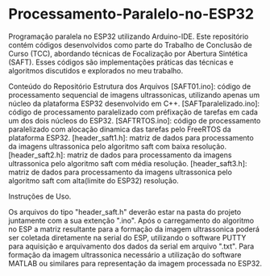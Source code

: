 # Processamento-Paralelo-no-ESP32
Programação paralela no ESP32 utilizando Arduino-IDE.
Este repositório contém códigos desenvolvidos como parte do Trabalho de Conclusão de Curso (TCC), abordando técnicas de Focalização por Abertura Sintética (SAFT). Esses códigos são implementações práticas das técnicas e algoritmos discutidos e explorados no meu trabalho.

Conteúdo do Repositório
Estrutura dos Arquivos
[SAFT01.ino]: código de processamento sequencial de imagens ultrassonicas, utilizando apenas um núcleo da plataforma ESP32 desenvolvido em C++.
[SAFTparalelizado.ino]: código de processamento paralelizado com préfixação de tarefas em cada um dos dois núcleos do ESP32.
[SAFTRTOS.ino]: código de processamento paralelizado com alocação dinamica das tarefas pelo FreeRTOS da plataforma ESP32.
[header_saft1.h]: matriz de dados para processamento da imagens ultrassonica pelo algoritmo saft com baixa resolução.
[header_saft2.h]: matriz de dados para processamento da imagens ultrassonica pelo algoritmo saft com média resolução.
[header_saft3.h]: matriz de dados para processamento da imagens ultrassonica pelo algoritmo saft com alta(limite do ESP32) resolução.

Instruções de Uso.

Os arquivos do tipo "header_saft.h" deverão estar na pasta do projeto juntamente com a sua extenção ".ino". 
Após o carregamento do algoritmo no ESP a matriz resultante para a formação da imagem ultrassonica poderá ser coletada diretamente na serial do ESP, utilizando o software PUTTY
para aquisição e arquivamento dos dados da serial em arquivo ".txt".
Para formação da imagem ultrassonica necessário a utilização do software MATLAB ou similares para representação da imagem processada no ESP32.
